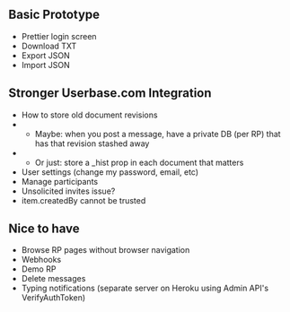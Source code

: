 Basic Prototype
---------------

* Prettier login screen
* Download TXT
* Export JSON
* Import JSON


Stronger Userbase.com Integration
---------------------------------

* How to store old document revisions
* * Maybe: when you post a message, have a private DB (per RP) that has that revision stashed away
* * Or just: store a _hist prop in each document that matters
* User settings (change my password, email, etc)
* Manage participants
* Unsolicited invites issue?
* item.createdBy cannot be trusted


Nice to have
------------

* Browse RP pages without browser navigation
* Webhooks
* Demo RP
* Delete messages
* Typing notifications (separate server on Heroku using Admin API's VerifyAuthToken)
